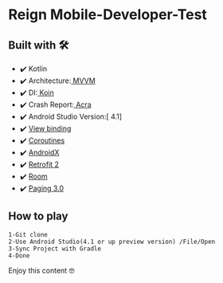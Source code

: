 # Reign Mobile-Developer-Test


## Built with 🛠️

* ✔️ Kotlin
* ✔️ Architecture:[ MVVM](https://developer.android.com/jetpack/docs/guide)
* ✔️ DI:[ Koin](https://github.com/InsertKoinIO/koin)
* ✔️ Crash Report:[ Acra](https://github.com/ACRA/acra)
* ✔️ Android Studio Version:[ 4.1]
* ✔️ [View binding](https://developer.android.com/topic/libraries/view-binding)
* ✔️ [Coroutines](https://developer.android.com/topic/libraries/architecture/coroutines)
* ✔️ [AndroidX](https://developer.android.com/jetpack/androidx)
* ✔️ [Retrofit 2](https://square.github.io/retrofit/)
* ✔️ [Room](https://developer.android.com/topic/libraries/architecture/room)
* ✔️ [Paging 3.0](https://developer.android.com/topic/libraries/architecture/paging/v3-overview)


## How to play
```
1-Git clone
2-Use Android Studio(4.1 or up preview version) /File/Open
3-Sync Project with Gradle
4-Done
```

Enjoy this content 🤓
